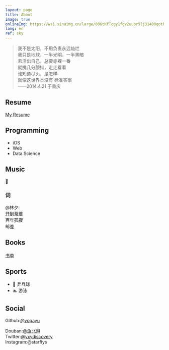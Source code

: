 ```yaml
---
layout: page
title: About
image: true
onlineImg: https://ws1.sinaimg.cn/large/006tKfTcgy1fgv2uubr9lj31400qoth1.jpg
lang: en
ref: sky
---
```


>我不是太阳，不用负责永远灿烂<br>
>我只是地球，一半光明，一半黑暗<br>
>若活出自己，总要赤裸一番<br>
>就携几分颤抖，走走看看<br>
>谁知道尽头，是怎样<br>
>就像这世界本没有 标准答案<br>
>——2014.4.21 于重庆

## Resume
<a href="http://azureyu.com/cv" target="_blank">My Resume</a>

## Programming

<!-- Main Language: -->
<!-- - Swift, Objective-C
- Python
- HTML/CSS, JavaScript -->

<!-- Field: -->
- iOS
- Web
- Data Science

## Music

🎸

<!--### Singer
@王菲
@田馥甄
@陈绮贞
@杨千嬅
@林宥嘉-->

### 词
@林夕:<br>
<a href="http://www.xiami.com/song/146622" target="_blank">开到荼蘼</a><br>
百年孤寂<br>
邮差

## Books

<a href="http://azureyu.com/cv" target="_blank">书单</a>

## Sports

- 🏓  乒乓球
- 🏊  游泳

## Social

Github:[@yogayu](https://github.com/yogayu)<br>
<!--Weibo:[@游薪渝](http://weibo.com/yxydiscovery/)<br>-->
Douban:[@鱼北游](https://www.douban.com/people/POKUI/)<br>
Twitter:[@yxydiscovery](https://twitter.com/yxydiscovery)<br>
Instagram:@starflys


